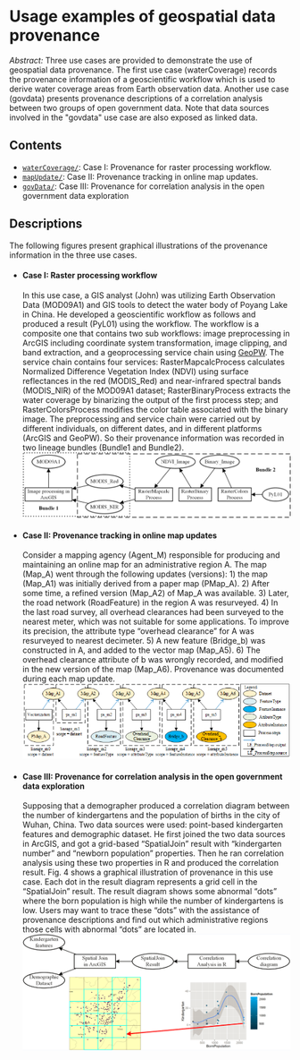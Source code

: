 Usage examples of geospatial data provenance
=============================================
*Abstract:* Three use cases are provided to demonstrate the use of geospatial data provenance. The first use case (waterCoverage) records 
the provenance information of a geoscientific workflow which is used to derive water coverage areas from Earth observation data. 
Another use case (govdata) presents provenance descriptions of a correlation analysis between two groups of open government data.
Note that data sources involved in the "govdata" use case are also exposed as linked data. 

Contents
----------------------
- [`waterCoverage/`](waterCoverage): Case I: Provenance for raster processing workflow.
- [`mapUpdate/`](mapUpdate/`): Case II: Provenance tracking in online map updates.
- [`govData/`](govData): Case III: Provenance for correlation analysis in the open government data exploration 

Descriptions
----------------------
The following figures present graphical illustrations of the provenance information in the three use cases.
-  #### Case I: Raster processing workflow    
   In this use case, a GIS analyst (John) was utilizing Earth Observation Data (MOD09A1) and GIS tools to detect the water body of Poyang Lake in China. He developed a geoscientific workflow as follows and produced a result (PyL01) using the workflow. The workflow is a composite one that contains two sub workflows: image preprocessing in ArcGIS including coordinate system transformation, image clipping, and band extraction, and a geoprocessing service chain using [GeoPW](http://geos.whu.edu.cn:8080/wps10/wpsprocesses.html). The service chain contains four services: RasterMapcalcProcess calculates Normalized Difference Vegetation Index (NDVI) using surface reflectances in the red (MODIS_Red) and near-infrared spectral bands (MODIS_NIR) of the MOD09A1 dataset; RasterBinaryProcess extracts the water coverage by binarizing the output of the first process step; and RasterColorsProcess modifies the color table associated with the binary image. The preprocessing and service chain were carried out by different individuals, on different dates, and in different platforms (ArcGIS and GeoPW). So their provenance information was recorded in two lineage bundles (Bundle1 and Bundle2).
   ![watercov illustration](figures/provenance_illustration_of_watercov.png "watercov illustration")

-  #### Case II: Provenance tracking in online map updates
   Consider a mapping agency (Agent_M) responsible for producing and maintaining an online map for an administrative region A. The map (Map_A) went through the following updates (versions): 1) the map (Map_A1) was initially derived from a paper map (PMap_A). 2) After some time, a refined version (Map_A2) of Map_A was available. 3) Later, the road network (RoadFeature) in the region A was resurveyed. 4) In the last road survey, all overhead clearances had been surveyed to the nearest meter, which was not suitable for some applications. To improve its precision, the attribute type “overhead clearance” for A was resurveyed to nearest decimeter. 5)  A new feature (Bridge_b) was constructed in A, and added to the vector map (Map_A5). 6) The overhead clearance attribute of b was wrongly recorded, and modified in the new version of the map (Map_A6). Provenance was documented during each map update.
   ![mapDate illustration](figures/provenance_illustration_of_map.png "mapUpdate illustration")

- ####  Case III: Provenance for correlation analysis in the open government data exploration   
   Supposing that a demographer produced a correlation diagram between the number of kindergartens and the population of births in the city of Wuhan, China. Two data sources were used: point-based kindergarten features and demographic dataset. He first joined the two data sources in ArcGIS, and got a grid-based “SpatialJoin” result with “kindergarten number” and “newborn population” properties. Then he ran correlation analysis using these two properties in R and produced the correlation result. Fig. 4 shows a graphical illustration of provenance in this use case. Each dot in the result diagram represents a grid cell in the “SpatialJoin” result. The result diagram shows some abnormal “dots” where the born population is high while the number of kindergartens is low. Users may want to trace these “dots” with the assistance of provenance descriptions and find out which administrative regions those cells with abnormal “dots” are located in.
   ![govdata illustration](figures/provenance_illustration_of_govdata.png "govdata illustration")


